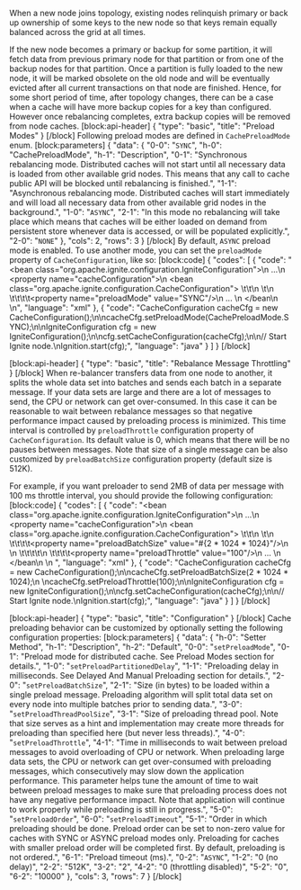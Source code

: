 <!--
  Licensed to the Apache Software Foundation (ASF) under one or more
  contributor license agreements.  See the NOTICE file distributed with
  this work for additional information regarding copyright ownership.
  The ASF licenses this file to You under the Apache License, Version 2.0
  (the "License"); you may not use this file except in compliance with
  the License.  You may obtain a copy of the License at

       http://www.apache.org/licenses/LICENSE-2.0

  Unless required by applicable law or agreed to in writing, software
  distributed under the License is distributed on an "AS IS" BASIS,
  WITHOUT WARRANTIES OR CONDITIONS OF ANY KIND, either express or implied.
  See the License for the specific language governing permissions and
  limitations under the License.
-->

When a new node joins topology, existing nodes relinquish primary or back up ownership of some keys to the new node so that keys remain equally balanced across the grid at all times.

If the new node becomes a primary or backup for some partition, it will fetch data from previous primary node for that partition or from one of the backup nodes for that partition. Once a partition is fully loaded to the new node, it will be marked obsolete on the old node and will be eventually evicted after all current transactions on that node are finished. Hence, for some short period of time, after topology changes, there can be a case when a cache will have more backup copies for a key than configured. However once rebalancing completes, extra backup copies will be removed from node caches.
[block:api-header]
{
  "type": "basic",
  "title": "Preload Modes"
}
[/block]
Following preload modes are defined in `CachePreloadMode` enum.
[block:parameters]
{
  "data": {
    "0-0": "`SYNC`",
    "h-0": "CachePreloadMode",
    "h-1": "Description",
    "0-1": "Synchronous rebalancing mode. Distributed caches will not start until all necessary data is loaded from other available grid nodes. This means that any call to cache public API will be blocked until rebalancing is finished.",
    "1-1": "Asynchronous rebalancing mode. Distributed caches will start immediately and will load all necessary data from other available grid nodes in the background.",
    "1-0": "`ASYNC`",
    "2-1": "In this mode no rebalancing will take place which means that caches will be either loaded on demand from persistent store whenever data is accessed, or will be populated explicitly.",
    "2-0": "`NONE`"
  },
  "cols": 2,
  "rows": 3
}
[/block]
By default, `ASYNC` preload mode is enabled. To use another mode, you can set the `preloadMode` property of `CacheConfiguration`, like so:
[block:code]
{
  "codes": [
    {
      "code": "<bean class=\"org.apache.ignite.configuration.IgniteConfiguration\">\n    ...\n    <property name=\"cacheConfiguration\">\n        <bean class=\"org.apache.ignite.configuration.CacheConfiguration\">          \t\t\n          \t<!-- Set synchronous preloading. -->\n    \t\t\t\t<property name=\"preloadMode\" value=\"SYNC\"/>\n            ... \n        </bean\n    </property>\n</bean>",
      "language": "xml"
    },
    {
      "code": "CacheConfiguration cacheCfg = new CacheConfiguration();\n\ncacheCfg.setPreloadMode(CachePreloadMode.SYNC);\n\nIgniteConfiguration cfg = new IgniteConfiguration();\n\ncfg.setCacheConfiguration(cacheCfg);\n\n// Start Ignite node.\nIgnition.start(cfg);",
      "language": "java"
    }
  ]
}
[/block]

[block:api-header]
{
  "type": "basic",
  "title": "Rebalance Message Throttling"
}
[/block]
When re-balancer transfers data from one node to another, it splits the whole data set into batches and sends each batch in a separate message. If your data sets are large and there are a lot of messages to send, the CPU or network can get over-consumed. In this case it can be reasonable to wait between rebalance messages so that negative performance impact caused by preloading process is minimized. This time interval is controlled by `preloadThrottle` configuration property of  `CacheConfiguration`. Its default value is 0, which means that there will be no pauses between messages. Note that size of a single message can be also customized by `preloadBatchSize` configuration property (default size is 512K).

For example, if you want preloader to send 2MB of data per message with 100 ms throttle interval, you should provide the following configuration: 
[block:code]
{
  "codes": [
    {
      "code": "<bean class=\"org.apache.ignite.configuration.IgniteConfiguration\">\n    ...\n    <property name=\"cacheConfiguration\">\n        <bean class=\"org.apache.ignite.configuration.CacheConfiguration\">          \t\t\n          \t<!-- Set batch size. -->\n    \t\t\t\t<property name=\"preloadBatchSize\" value=\"#{2 * 1024 * 1024}\"/>\n \n    \t\t\t\t<!-- Set throttle interval. -->\n    \t\t\t\t<property name=\"preloadThrottle\" value=\"100\"/>\n            ... \n        </bean\n    </property>\n</bean> ",
      "language": "xml"
    },
    {
      "code": "CacheConfiguration cacheCfg = new CacheConfiguration();\n\ncacheCfg.setPreloadBatchSize(2 * 1024 * 1024);\n            \ncacheCfg.setPreloadThrottle(100);\n\nIgniteConfiguration cfg = new IgniteConfiguration();\n\ncfg.setCacheConfiguration(cacheCfg);\n\n// Start Ignite node.\nIgnition.start(cfg);",
      "language": "java"
    }
  ]
}
[/block]

[block:api-header]
{
  "type": "basic",
  "title": "Configuration"
}
[/block]
Cache preloading behavior can be customized by optionally setting the following configuration properties:
[block:parameters]
{
  "data": {
    "h-0": "Setter Method",
    "h-1": "Description",
    "h-2": "Default",
    "0-0": "`setPreloadMode`",
    "0-1": "Preload mode for distributed cache. See Preload Modes section for details.",
    "1-0": "`setPreloadPartitionedDelay`",
    "1-1": "Preloading delay in milliseconds. See Delayed And Manual Preloading section for details.",
    "2-0": "`setPreloadBatchSize`",
    "2-1": "Size (in bytes) to be loaded within a single preload message. Preloading algorithm will split total data set on every node into multiple batches prior to sending data.",
    "3-0": "`setPreloadThreadPoolSize`",
    "3-1": "Size of preloading thread pool. Note that size serves as a hint and implementation may create more threads for preloading than specified here (but never less threads).",
    "4-0": "`setPreloadThrottle`",
    "4-1": "Time in milliseconds to wait between preload messages to avoid overloading of CPU or network. When preloading large data sets, the CPU or network can get over-consumed with preloading messages, which consecutively may slow down the application performance. This parameter helps tune the amount of time to wait between preload messages to make sure that preloading process does not have any negative performance impact. Note that application will continue to work properly while preloading is still in progress.",
    "5-0": "`setPreloadOrder`",
    "6-0": "`setPreloadTimeout`",
    "5-1": "Order in which preloading should be done. Preload order can be set to non-zero value for caches with SYNC or ASYNC preload modes only. Preloading for caches with smaller preload order will be completed first. By default, preloading is not ordered.",
    "6-1": "Preload timeout (ms).",
    "0-2": "`ASYNC`",
    "1-2": "0 (no delay)",
    "2-2": "512K",
    "3-2": "2",
    "4-2": "0 (throttling disabled)",
    "5-2": "0",
    "6-2": "10000"
  },
  "cols": 3,
  "rows": 7
}
[/block]